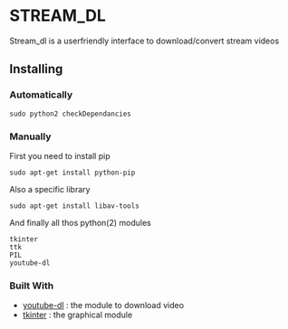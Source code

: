 # STREAM_DL

Stream_dl is a userfriendly interface to download/convert stream videos

## Installing

### Automatically
```
sudo python2 checkDependancies
```

### Manually
First you need to install pip
```
sudo apt-get install python-pip
```
Also a specific library
```
sudo apt-get install libav-tools
```
And finally all thos python(2) modules
```
tkinter
ttk
PIL
youtube-dl
```

### Built With

* [youtube-dl](https://github.com/rg3/youtube-dl) : the module to download video
* [tkinter](https://docs.python.org/2/library/tkinter.html) : the graphical module
